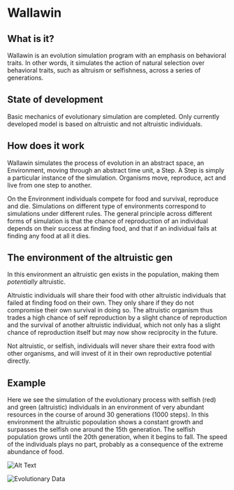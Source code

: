 # Wallawin

## What is it?

Wallawin is an evolution simulation program with an emphasis on behavioral traits. In other words, it simulates the action of natural selection over behavioral traits, such as altruism or selfishness, across a series of generations.

## State of development

Basic mechanics of evolutionary simulation are completed. Only currently developed model is based on altruistic and not altruistic individuals.

## How does it work

Wallawin simulates the process of evolution in an abstract space, an Environment, moving through an abstract time unit, a Step. A Step is simply a particular instance of the simulation. Organisms move, reproduce, act and live from one step to another.

On the Environment individuals compete for food and survival, reproduce and die. Simulations on different type of environments correspond to simulations under different rules. The general principle across different forms of simulation is that the chance of reproduction of an individual depends on their success at finding food, and that if an individual fails at finding any food at all it dies.

## The environment of the altruistic gen

In this environment an altruistic gen exists in the population, making them *potentially* altruistic. 

Altruistic individuals will share their food with other altruistic individuals that failed at finding food on their own. They only share if they do not compromise their own survival in doing so. The altruistic organism thus trades a high chance of self reproduction by a slight chance of reproduction and the survival of another altruistic individual, which not only has a slight chance of reproduction itself but may now show reciprocity in the future. 

Not altruistic, or selfish, individuals will never share their extra food with other organisms, and will invest of it in their own reproductive potential directly.

## Example

Here we see the simulation of the evolutionary process with selfish (red) and green (altruistic) individuals in an environment of very abundant resources
in the course of around 30 generations (1000 steps).
In this environment the altruistic popoulation shows a constant growth and surpasses the selfish one around the 15th generation.
The selfish population grows until the 20th generation, when it begins to fall.
The speed of the individuals plays no part, probably as a consequence of the extreme abundance of food.



![Alt Text](https://tenor.com/view/gif-21204878)


![Evolutionary Data](https://i.ibb.co/pWwXMgm/data.png)


